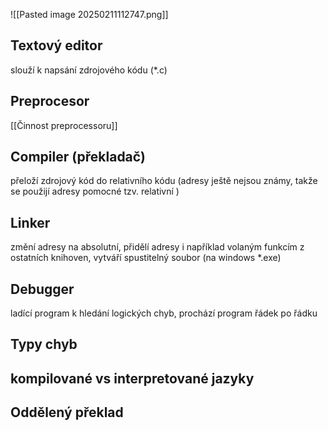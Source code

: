 ![[Pasted image 20250211112747.png]]


## Textový editor
slouží k napsání zdrojového kódu (\*.c)
## Preprocesor
[[Činnost preprocessoru]]

## Compiler (překladač)
přeloží zdrojový kód do relativního kódu (adresy ještě nejsou známy, takže se použijí adresy pomocné tzv. relativní )

## Linker
změní adresy na absolutní, přidělí adresy i například volaným funkcím z ostatních knihoven, vytváří spustitelný soubor (na windows \*.exe)

## Debugger 
ladící program k hledání logických chyb, prochází program řádek po řádku



## Typy chyb

## kompilované vs interpretované jazyky



## Oddělený překlad